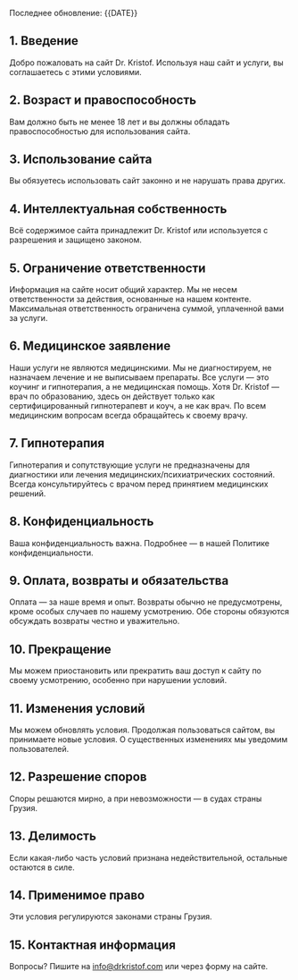 Последнее обновление: {{DATE}}

## 1. Введение
Добро пожаловать на сайт Dr. Kristof. Используя наш сайт и услуги, вы соглашаетесь с этими условиями.

## 2. Возраст и правоспособность
Вам должно быть не менее 18 лет и вы должны обладать правоспособностью для использования сайта.

## 3. Использование сайта
Вы обязуетесь использовать сайт законно и не нарушать права других.

## 4. Интеллектуальная собственность
Всё содержимое сайта принадлежит Dr. Kristof или используется с разрешения и защищено законом.

## 5. Ограничение ответственности
Информация на сайте носит общий характер. Мы не несем ответственности за действия, основанные на нашем контенте. Максимальная ответственность ограничена суммой, уплаченной вами за услуги.

## 6. Медицинское заявление
Наши услуги не являются медицинскими. Мы не диагностируем, не назначаем лечение и не выписываем препараты. Все услуги — это коучинг и гипнотерапия, а не медицинская помощь. Хотя Dr. Kristof — врач по образованию, здесь он действует только как сертифицированный гипнотерапевт и коуч, а не как врач. По всем медицинским вопросам всегда обращайтесь к своему врачу.

## 7. Гипнотерапия
Гипнотерапия и сопутствующие услуги не предназначены для диагностики или лечения медицинских/психиатрических состояний. Всегда консультируйтесь с врачом перед принятием медицинских решений.

## 8. Конфиденциальность
Ваша конфиденциальность важна. Подробнее — в нашей Политике конфиденциальности.

## 9. Оплата, возвраты и обязательства
Оплата — за наше время и опыт. Возвраты обычно не предусмотрены, кроме особых случаев по нашему усмотрению. Обе стороны обязуются обсуждать возвраты честно и уважительно.

## 10. Прекращение
Мы можем приостановить или прекратить ваш доступ к сайту по своему усмотрению, особенно при нарушении условий.

## 11. Изменения условий
Мы можем обновлять условия. Продолжая пользоваться сайтом, вы принимаете новые условия. О существенных изменениях мы уведомим пользователей.

## 12. Разрешение споров
Споры решаются мирно, а при невозможности — в судах страны Грузия.

## 13. Делимость
Если какая-либо часть условий признана недействительной, остальные остаются в силе.

## 14. Применимое право
Эти условия регулируются законами страны Грузия.

## 15. Контактная информация
Вопросы? Пишите на info@drkristof.com или через форму на сайте.

